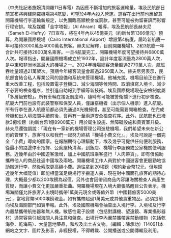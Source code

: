 （中央社記者施婉清開羅11日專電）為因應不斷增加的旅客運輸量，埃及民航部日前宣布將興建開羅機場第4航廈，可望於4年內投入營運。遊客在出行前也應留意開羅機場行李運輸新規定，以免面臨高額稅金或罰款，甚至可能被拘留審訊而影響行程安排。埃及媒體「金字塔報」（Al Ahram）報導，埃及民航部長赫夫尼（Sameh El-Hefny）7日宣布，將在4年內以45億美元（約新台幣1366億元）預算，為開羅國際機場（Cairo International Airport）增設第4航廈，屆時新航廈一年可接待3000萬至4000萬名旅客。赫夫尼解釋，目前開羅機場1、2和3航廈一年合計共可接待2800萬名乘客。一旦4航廈完工，開羅機場年度可望接待共6800萬人次。報導指出，開羅國際機場成立於1932年，設計年度客流量為2800萬人次，是中東和非洲地區最大的機場之一。2024年機場總客流量超過2770萬人次，航班吞吐量超過21萬架次。預期今年總客流量會超過2950萬人次。赫夫尼另表示，民航部會結合私人專業公司的設備和系統來管理機場。他補充說，機場目前正在進行重大改善工程，包括設置電子登機口、減少海關等候時間、取消填寫入境卡、減少不必要的檢查程序，並引進自助報到手續等新技術。埃及國際機場現在安檢制度屬「多層級安檢」。所有車輛在接近航廈時，隨時有可能被警衛攔下進行初步檢查。航廈大門前也設有武裝警察和保安人員，僅讓搭機者（出示個人機票）進入航廈。所有行李在進入航廈前都必須先通過X光機掃描，甚至可能需要開箱檢查。在完成登機和出入境海關手續前後，會再有一至兩道安全檢查程序。此外，民航部也已撥款3億埃鎊（約新台幣1億8900萬元）用於衛生設施、無障礙設施和貴賓室升級。赫夫尼還強調說：「現在有一家新的機場管理公司進駐機場，我們希望未來在新公司的管理下，旅客可以和我們一起努力終結『機場小費文化』。」埃及可說是一個完全「小費」導向的國家。在報酬期待心理驅動下，埃及幾乎可提供任何便利服務，從最小的路邊停車指揮、公廁座椅清潔，到飯店、機場行李服務或公家機關便利服務。近幾年由於中國遊客激增，加上中國航班乘客盛行「人肉帶貨」，即有償協助攜帶他人的商品往返中國埃及兩地。開羅機場工作人員對於中國遊客會更殷勤地協助搬運行李，然後索取更高額小費。過往拿到20埃鎊（現約新台幣12元，但埃鎊近幾年大幅貶值）即能相當滿足機場行李搬運人員，現在對中國面孔旅客的期待心理，大概最少都以200埃鎊為起價。另外也會因帶貨商品內容讓海關檢查人員產生質疑，而讓小費文化更加嚴重扭曲。開羅機場現在入境大廳張貼醒目公告表示，機場海關僅允許旅客入出境時攜帶1萬美元現金或等值外幣（中國籍旅客5000美元），當地貨幣5000埃鎊現金。如有攜帶超過1萬美元或其他貴重物品，必須提前向埃及海關部門如實申報。此外，埃及國際機場會抽查出入境行李。入境埃及行李內嚴禁攜帶航拍器和無人機。敏感性電子設備（包括對講機、望遠鏡、專業攝影器材）通常容易引起海關人員注意和盤查。出境行李內嚴禁攜帶違禁動植物（包括乾海參、乾海馬）、大量當地藥品，和埃及出土古文物。（編輯：陳承功）1140911本網站之文字、圖片及影音，非經授權，不得轉載、公開播送或公開傳輸及利用。